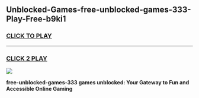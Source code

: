
## Unblocked-Games-free-unblocked-games-333-Play-Free-b9ki1
<h3>
<a href="https://premium76.site?title=free-unblocked-games-333&ref=21A">CLICK TO PLAY</a></h3>
<hr>

<h3>
<a href="https://premium76.site?title=free-unblocked-games-333&ref=21A">CLICK 2 PLAY</a>
  
</h3>

<a href="https://premium76.site?title=free-unblocked-games-333&ref=21A"><img src="https://clearcache.store/games.png"></a>


**free-unblocked-games-333 games unblocked: Your Gateway to Fun and Accessible Online Gaming**
